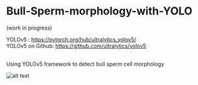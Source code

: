 # Bull-Sperm-morphology-with-YOLO

(work in progress)<br>



YOLOv5 : https://pytorch.org/hub/ultralytics_yolov5/ <br>
YOLOv5 on Github: https://github.com/ultralytics/yolov5 <br>
<br>

Using YOLOv5 framework to detect bull sperm cell morphology <br>

![alt text](https://github.com/Gombessa1938/Bull-Sperm-morphology-with-YOLO/blob/main/img/test_batch0_pred.jpg?raw=true)
